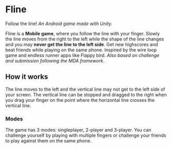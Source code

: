 # Fline
Follow the line! *An Android game made with Unity.*

Fline is a **Mobile game**, where you follow the line with your finger. Slowly the line moves from the right to the left while the shape of the line changes and you may **never get the line to the left side**. Get new highscores and beat friends while playing on the same phone. Inspired by the wire loop game and endless runner apps like Flappy bird. *Also based on challenge and submission following the MDA framework*.

## How it works
The line moves to the left and the vertical line may not get to the left side of your screen. The vertical line can be stopped and dragged to the right when you drag your finger on the point where the horizontal line crosses the vertical line. 

### Modes
The game has 3 modes: singleplayer, 2-player and 3-player. You can challenge yourself by playing with multiple fingers or challenge your friends to play against them on the same phone.
